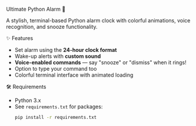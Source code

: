 Ultimate Python Alarm 🔔

A stylish, terminal-based Python alarm clock with colorful animations, voice recognition, and snooze functionality.

✨ Features
- Set alarm using the **24-hour clock format**
- Wake-up alerts with **custom sound**
- **Voice-enabled commands** — say "snooze" or "dismiss" when it rings!
- Option to type your command too
- Colorful terminal interface with animated loading


🛠️ Requirements
- Python 3.x
- See `requirements.txt` for packages:
  ```bash
  pip install -r requirements.txt
